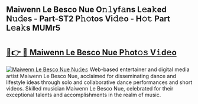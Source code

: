 ## Maiwenn Le Besco Nue O𝚗𝚕yf𝚊ns L𝚎a𝚔ed N𝚞𝚍es - Part-ST2 P𝚑𝚘tos Vi𝚍𝚎o - H𝚘𝚝 Part L𝚎a𝚔s MUMr5

# <h2><a href="http://kf3ri48.oniu.top/?m=Maiwenn+Le+Besco+Nue">🔗👉 🔴 Maiwenn Le Besco Nue P𝚑ot𝚘𝚜 V𝚒d𝚎o</a></h2>

[![Maiwenn Le Besco Nue Nu𝚍e𝚜](https://i.imgur.com/0qMVB7G.gif)](http://kf3ri48.oniu.top/?m=Maiwenn+Le+Besco+Nue)
Web-based entertainer and digital media artist Maiwenn Le Besco Nue, acclaimed for disseminating dance and lifestyle ideas through solo and collaborative dance performances and short videos. Skilled musician Maiwenn Le Besco Nue, celebrated for their exceptional talents and accomplishments in the realm of music.  
